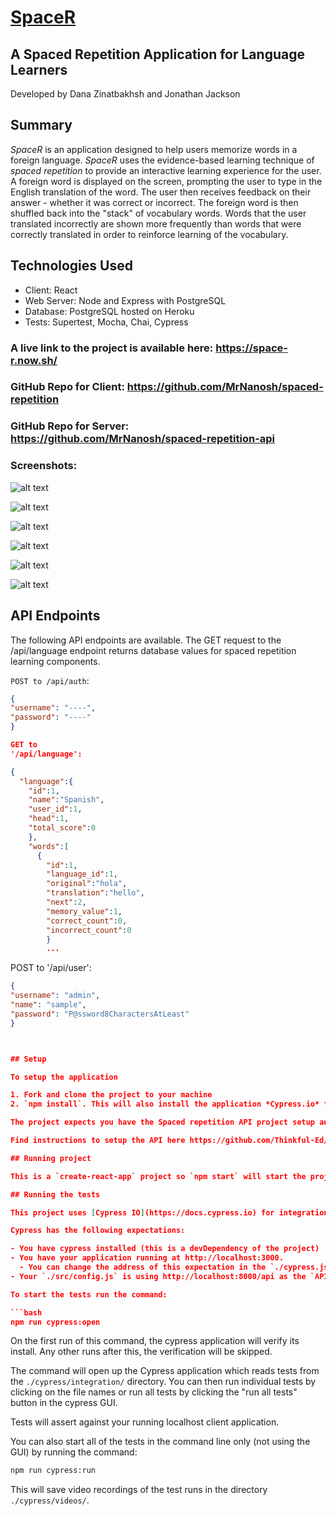 # <ins>SpaceR 
## A Spaced Repetition Application for Language Learners

Developed by Dana Zinatbakhsh and Jonathan Jackson

## Summary 
<i>SpaceR</i> is an application designed to help users memorize words in a foreign language. <i>SpaceR</i> uses the evidence-based learning technique of <i>spaced repetition</i> to provide an interactive learning experience for the user. A foreign word is displayed on the screen, prompting the user to type in the English translation of the word. The user then receives feedback on their answer - whether it was correct or incorrect. The foreign word is then shuffled back into the "stack" of vocabulary words. Words that the user translated incorrectly are shown more frequently than words that were correctly translated in order to reinforce learning of the vocabulary.

## Technologies Used
* Client: React
* Web Server: Node and Express with PostgreSQL 
* Database: PostgreSQL hosted on Heroku
* Tests: Supertest, Mocha, Chai, Cypress

### A live link to the project is available here: https://space-r.now.sh/

### GitHub Repo for Client: https://github.com/MrNanosh/spaced-repetition
### GitHub Repo for Server: https://github.com/MrNanosh/spaced-repetition-api

### Screenshots:
![alt text](./SpaceR_screenshots/homepage_view1.png "SpaceR_homepage")

![alt text](./SpaceR_screenshots/full_on_view1.png "SpaceR_main")

![alt text](./SpaceR_screenshots/translate_view1.png "SpaceR_translate")

![alt text](./SpaceR_screenshots/login_view1.png "SpaceR_login")

![alt text](./SpaceR_screenshots/mobile_view_01.png "SpaceR_mobile1")

![alt text](./SpaceR_screenshots/mobile_view_11.png "SpaceR_mobile2")



## API Endpoints
The following API endpoints are available. The GET request to the /api/language endpoint returns database values for spaced repetition learning components.

`POST to
/api/auth`:
```json
{
"username": "----",
"password": "----"
}

GET to
'/api/language':

{
  "language":{
    "id":1,
    "name":"Spanish",
    "user_id":1,
    "head":1,
    "total_score":0
    },
    "words":[
      {
        "id":1,
        "language_id":1,
        "original":"hola",
        "translation":"hello",
        "next":2,
        "memory_value":1,
        "correct_count":0,
        "incorrect_count":0
        }
        ...
```
POST to
'/api/user':
```json
{
"username": "admin",
"name": "sample",
"password": "P@ssword8CharactersAtLeast"
}



## Setup

To setup the application

1. Fork and clone the project to your machine
2. `npm install`. This will also install the application *Cypress.io* for running browser integration tests

The project expects you have the Spaced repetition API project setup and running on http://localhost:8000.

Find instructions to setup the API here https://github.com/Thinkful-Ed/spaced-repetition-api.

## Running project

This is a `create-react-app` project so `npm start` will start the project in development mode with hot reloading by default.

## Running the tests

This project uses [Cypress IO](https://docs.cypress.io) for integration testing using the Chrome browser.

Cypress has the following expectations:

- You have cypress installed (this is a devDependency of the project)
- You have your application running at http://localhost:3000.
  - You can change the address of this expectation in the `./cypress.json` file.
- Your `./src/config.js` is using http://localhost:8000/api as the `API_ENDPOINT`

To start the tests run the command:

```bash
npm run cypress:open
```

On the first run of this command, the cypress application will verify its install. Any other runs after this, the verification will be skipped.

The command will open up the Cypress application which reads tests from the `./cypress/integration/` directory. You can then run individual tests by clicking on the file names or run all tests by clicking the "run all tests" button in the cypress GUI.

Tests will assert against your running localhost client application.

You can also start all of the tests in the command line only (not using the GUI) by running the command:

```bash
npm run cypress:run
```

This will save video recordings of the test runs in the directory `./cypress/videos/`.
